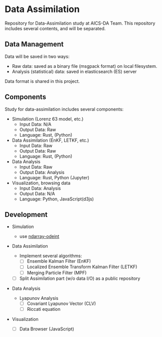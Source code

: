 Data Assimilation
=================

Repository for Data-Assimilation study at AICS-DA Team.
This repository includes several contents, and will be separated.

Data Management
---------------
Data will be saved in two ways:

- Raw data: saved as a binary file (msgpack format) on local filesystem.
- Analysis (statistical) data: saved in elasticsearch (ES) server

Data format is shared in this project.

Components
-----------

Study for data-assimilation includes several components:

- Simulation (Lorenz 63 model, etc.)
  - Input Data: N/A
  - Output Data: Raw
  - Language: Rust, (Python)
- Data Assimilation (EnKF, LETKF, etc.)
  - Input Data: Raw
  - Output Data: Raw
  - Language: Rust, (Python)
- Data Analysis
  - Input Data: Raw
  - Output Data: Analysis
  - Language: Rust, Python (Jupyter)
- Visualization, browsing data
  - Input Data: Analysis
  - Output Data: N/A
  - Language: Python, JavaScript(d3js)

Development
------------

- Simulation
  - use [ndarray-odeint](https://github.com/termoshtt/ndarray-odeint)

- Data Assimilation
  - Implement several algorithms:
    - [ ] Ensemble Kalman Filter (EnKF)
    - [ ] Localized Ensemble Transform Kalman Filter (LETKF)
    - [ ] Merging Particle Filter (MPF)

  - [ ] Split Assimilation part (w/o data I/O) as a public repository

- Data Analysis
  - Lyapunov Analysis
    - [ ] Covariant Lyapunov Vector (CLV)
    - [ ] Riccati equation

- Visualization
  - [ ] Data Browser (JavaScript)
